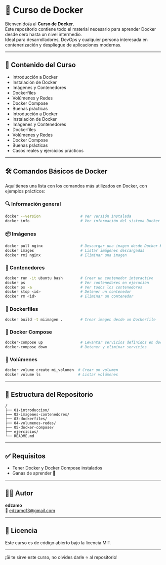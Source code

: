 # 🚢 Curso de Docker

Bienvenido/a al **Curso de Docker**.  
Este repositorio contiene todo el material necesario para aprender Docker desde cero hasta un nivel intermedio.  
Ideal para desarrolladores, DevOps y cualquier persona interesada en contenerización y despliegue de aplicaciones modernas.

---

## 📘 Contenido del Curso


- Introducción a Docker  
- Instalación de Docker  
- Imágenes y Contenedores  
- Dockerfiles  
- Volúmenes y Redes  
- Docker Compose  
- Buenas prácticas  
- Introducción a Docker
- Instalación de Docker
- Imágenes y Contenedores
- Dockerfiles
- Volúmenes y Redes
- Docker Compose
- Buenas prácticas
- Casos reales y ejercicios prácticos

---

## 🛠️ Comandos Básicos de Docker

Aquí tienes una lista con los comandos más utilizados en Docker, con ejemplos prácticos:

### 🔍 Información general

```bash
docker --version                  # Ver versión instalada
docker info                       # Ver información del sistema Docker
```

### 📦 Imágenes

```bash
docker pull nginx                 # Descargar una imagen desde Docker Hub
docker images                     # Listar imágenes descargadas
docker rmi nginx                  # Eliminar una imagen
```

### 🧱 Contenedores

```bash
docker run -it ubuntu bash        # Crear un contenedor interactivo
docker ps                         # Ver contenedores en ejecución
docker ps -a                      # Ver todos los contenedores
docker stop <id>                  # Detener un contenedor
docker rm <id>                    # Eliminar un contenedor
```

### 🧾 Dockerfiles

```bash
docker build -t miimagen .        # Crear imagen desde un Dockerfile
```

### 🔄 Docker Compose

```bash
docker-compose up                 # Levantar servicios definidos en docker-compose.yml
docker-compose down               # Detener y eliminar servicios
```

### 📂 Volúmenes

```bash
docker volume create mi_volumen  # Crear un volumen
docker volume ls                 # Listar volúmenes
```

---

## 📂 Estructura del Repositorio

```
/
├── 01-introduccion/
├── 02-imagenes-contenedores/
├── 03-dockerfiles/
├── 04-volumenes-redes/
├── 05-docker-compose/
├── ejercicios/
└── README.md
```

---

## ✅ Requisitos

- Tener Docker y Docker Compose instalados  
- Ganas de aprender 💪

---

## 🧑‍💻 Autor

**edzamo**  
📧 edzamo13@gmail.com

---

## 📜 Licencia

Este curso es de código abierto bajo la licencia MIT.

---

¡Si te sirve este curso, no olvides darle ⭐ al repositorio!



